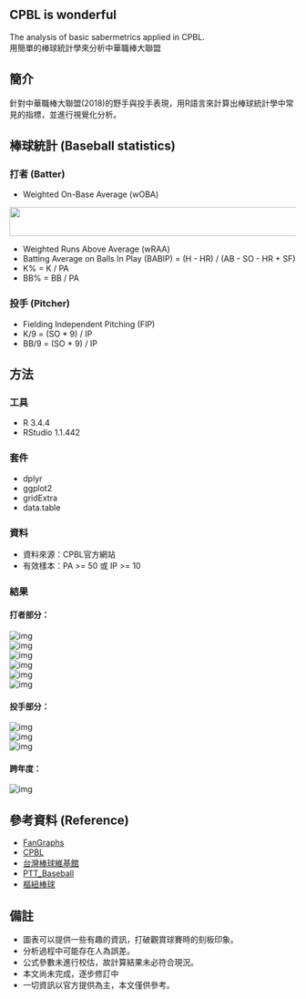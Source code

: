 ## CPBL is wonderful 
The analysis of basic sabermetrics applied in CPBL.     
用簡單的棒球統計學來分析中華職棒大聯盟     
   
## 簡介
針對中華職棒大聯盟(2018)的野手與投手表現，用R語言來計算出棒球統計學中常見的指標，並進行視覺化分析。             
    
## 棒球統計 (Baseball statistics) 
### 打者 (Batter)  
* Weighted On-Base Average (wOBA)   

<div align=center><img width="660" height="51" src='https://github.com/Guan-Yi/CPBL/blob/master/formula/woba_formula.jpg'/></div>

* Weighted Runs Above Average (wRAA)   
* Batting Average on Balls In Play (BABIP) = (H - HR) / (AB - SO - HR + SF)
* K% =  K / PA
* BB% = BB / PA
     
### 投手 (Pitcher)
* Fielding Independent Pitching (FIP)
* K/9 = (SO * 9) / IP 
* BB/9 = (SO * 9) / IP
    
## 方法
### 工具
* R 3.4.4   
* RStudio 1.1.442
      
### 套件  
* dplyr  
* ggplot2    
* gridExtra  
* data.table     

### 資料
* 資料來源：CPBL官方網站
* 有效樣本：PA >= 50 或 IP >= 10
     
### 結果
#### 打者部分：
![img](https://github.com/Guan-Yi/CPBL/blob/master/result/woba.jpg)    
![img](https://github.com/Guan-Yi/CPBL/blob/master/result/K%25.jpg)     
![img](https://github.com/Guan-Yi/CPBL/blob/master/result/KBB%25.jpg)     
![img](https://github.com/Guan-Yi/CPBL/blob/master/result/BABIP.jpg)     
![img](https://github.com/Guan-Yi/CPBL/blob/master/result/AOS.jpg)     
![img](https://github.com/Guan-Yi/CPBL/blob/master/result/KBB%25T.jpg)    
    
#### 投手部分：    
![img](https://github.com/Guan-Yi/CPBL/blob/master/result/FIP.jpg)    
![img](https://github.com/Guan-Yi/CPBL/blob/master/result/KBB9.jpg)   
![img](https://github.com/Guan-Yi/CPBL/blob/master/result/KBB9T.jpg)   

#### 跨年度：
![img](https://github.com/Guan-Yi/CPBL/blob/master/result/avg1718.jpg)

## 參考資料 (Reference)  
* [FanGraphs](https://www.fangraphs.com/library/)    
* [CPBL](http://www.cpbl.com.tw/stats/all.html)   
* [台灣棒球維基館](http://twbsball.dils.tku.edu.tw/wiki/index.php?title=%E9%A6%96%E9%A0%81)    
* [PTT_Baseball](https://www.ptt.cc/bbs/Baseball/M.1508090433.A.834.html)    
* [樞紐棒球](https://shunyubaseball.wordpress.com/)

## 備註
* 圖表可以提供一些有趣的資訊，打破觀賞球賽時的刻板印象。
* 分析過程中可能存在人為誤差。   
* 公式參數未進行校估，故計算結果未必符合現況。                           
* 本文尚未完成，逐步修訂中  
* 一切資訊以官方提供為主，本文僅供參考。
